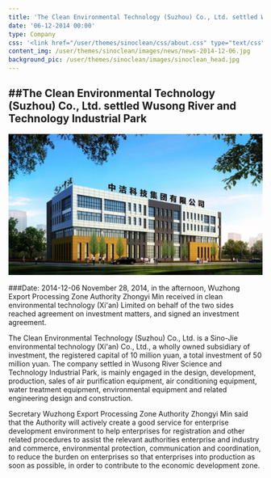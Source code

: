 ```yaml
---
title: 'The Clean Environmental Technology (Suzhou) Co., Ltd. settled Wusong River and Technology Industrial Park'
date: '06-12-2014 00:00'
type: Company
css: '<link href="/user/themes/sinoclean/css/about.css" type="text/css" rel="stylesheet" />'
content_img: /user/themes/sinoclean/images/news/news-2014-12-06.jpg
background_pic: /user/themes/sinoclean/images/sinoclean_head.jpg
---
```


##The Clean Environmental Technology (Suzhou) Co., Ltd. settled Wusong River and Technology Industrial Park
---



![News1](/user/themes/sinoclean/images/news/news-2014-12-06.jpg)

###Date: 2014-12-06
November 28, 2014, in the afternoon, Wuzhong Export Processing Zone Authority Zhongyi Min received in clean environmental technology (Xi'an) Limited on behalf of the two sides reached agreement on investment matters, and signed an investment agreement.

The Clean Environmental Technology (Suzhou) Co., Ltd. is a Sino-Jie environmental technology (Xi'an) Co., Ltd., a wholly owned subsidiary of investment, the registered capital of 10 million yuan, a total investment of 50 million yuan. The company settled in Wusong River Science and Technology Industrial Park, is mainly engaged in the design, development, production, sales of air purification equipment, air conditioning equipment, water treatment equipment, environmental equipment and related engineering design and construction.

Secretary Wuzhong Export Processing Zone Authority Zhongyi Min said that the Authority will actively create a good service for enterprise development environment to help enterprises for registration and other related procedures to assist the relevant authorities enterprise and industry and commerce, environmental protection, communication and coordination, to reduce the burden on enterprises so that enterprises into production as soon as possible, in order to contribute to the economic development zone.
